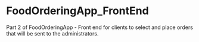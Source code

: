 # FoodOrderingApp_FrontEnd
Part 2 of FoodOrderingApp - Front end for clients to select and place orders that will be sent to the administrators.
